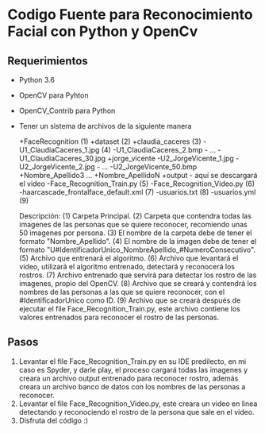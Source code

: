 # Codigo Fuente para Reconocimiento Facial con Python y OpenCv


## Requerimientos

- Python 3.6
- OpenCV para Pyhton
- OpenCV_Contrib para Python
- Tener un sistema de archivos de la siguiente manera

    +FaceRecognition (1)
      +dataset (2)
          +claudia_caceres (3)
              -U1_ClaudiaCaceres_1.jpg (4)
              -U1_ClaudiaCaceres_2.bmp
              - ...
              -U1_ClaudiaCaceres_30.jpg
          +jorge_vicente
              -U2_JorgeVicente_1.jpg
              -U2_JorgeVicente_2.jpg
              - ...
              -U2_JorgeVicente_50.bmp
          +Nombre_Apellido3
          ...
          +Nombre_ApellidoN
      +output
          - aquí se descargará el video
      -Face_Recognition_Train.py (5)
      -Face_Recognition_Video.py (6)
      -haarcascade_frontalface_default.xml  (7)
      -usuarios.txt (8)
      -usuarios.yml (9)
      
    Descripción:
    (1) Carpeta Principal.
    (2) Carpeta que contendra todas las imagenes de las personas que se quiere reconocer, recomiendo unas 50 imagenes por persona.
    (3) El nombre de la carpeta debe de tener el formato "Nombre_Apellido".
    (4) El nombre de la imagen debe de tener el formato "U#IdentificadorUnico_NombreApellido_#NumeroConsecutivo".
    (5) Archivo que entrenará el algoritmo.
    (6) Archivo que levantará el video, utilizará el algoritmo entrenado, detectará y reconocerá los rostros.
    (7) Archivo entrenado que servirá para detectar los rostro de las imagenes, propio del OpenCV.
    (8) Archivo que se creará y contendrá los nombres de las personas a las que se quiere reconocer, con el #IdentificadorUnico como ID.
    (9) Archivo que se creará después de ejecutar el file Face_Recognition_Train.py, este archivo contiene los valores entrenados para reconocer el rostro de las personas.
      
## Pasos

 1) Levantar el file Face_Recognition_Train.py en su IDE predilecto, en mi caso es Spyder, y darle play, el proceso cargará todas las imagenes y creara un archivo output entrenado para reconocer rostro, además creara un archivo banco de datos con los nombres de las personas a reconocer.
 2) Levantar el file Face_Recognition_Video.py, este creara un video en linea detectando y reconociendo el rostro de la persona que sale en el video.
 3) Disfruta del código :)
